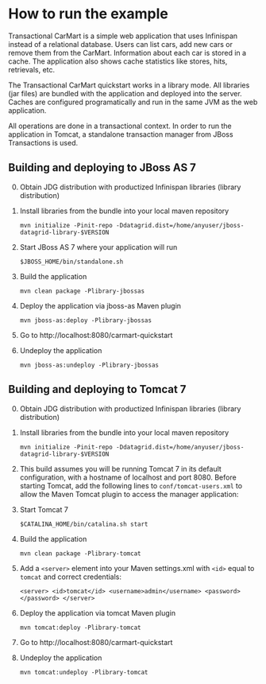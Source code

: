 How to run the example
======================

Transactional CarMart is a simple web application that uses Infinispan instead of a relational database.
Users can list cars, add new cars or remove them from the CarMart. Information about each car
is stored in a cache. The application also shows cache statistics like stores, hits, retrievals, etc.

The Transactional CarMart quickstart works in a library mode. All libraries (jar files) are bundled 
with the application and deployed into the server. Caches are configured programatically and run 
in the same JVM as the web application.

All operations are done in a transactional context. In order to run the application in Tomcat, 
a standalone transaction manager from JBoss Transactions is used.


Building and deploying to JBoss AS 7
------------------------------------

0) Obtain JDG distribution with productized Infinispan libraries (library distribution)

1) Install libraries from the bundle into your local maven repository

    `mvn initialize -Pinit-repo -Ddatagrid.dist=/home/anyuser/jboss-datagrid-library-$VERSION`
    
2) Start JBoss AS 7 where your application will run

    `$JBOSS_HOME/bin/standalone.sh`

3) Build the application

    `mvn clean package -Plibrary-jbossas`

4) Deploy the application via jboss-as Maven plugin

    `mvn jboss-as:deploy -Plibrary-jbossas`

5) Go to http://localhost:8080/carmart-quickstart

6) Undeploy the application

    `mvn jboss-as:undeploy -Plibrary-jbossas`


Building and deploying to Tomcat 7
----------------------------------

0) Obtain JDG distribution with productized Infinispan libraries (library distribution)

1) Install libraries from the bundle into your local maven repository

    `mvn initialize -Pinit-repo -Ddatagrid.dist=/home/anyuser/jboss-datagrid-library-$VERSION`

2) This build assumes you will be running Tomcat 7 in its default
   configuration, with a hostname of localhost and port 8080. Before starting
   Tomcat, add the following lines to `conf/tomcat-users.xml` to allow the Maven
   Tomcat plugin to access the manager application:

    <role rolename="manager-script"/>
    <user username="admin" password="" roles="manager-script"/>
    
3) Start Tomcat 7

    `$CATALINA_HOME/bin/catalina.sh start`

4) Build the application

    `mvn clean package -Plibrary-tomcat`

5) Add a `<server>` element into your Maven settings.xml with `<id>` equal to `tomcat` and correct credentials:

    `<server>
         <id>tomcat</id>
         <username>admin</username>
         <password></password>
     </server>`

6) Deploy the application via tomcat Maven plugin

    `mvn tomcat:deploy -Plibrary-tomcat`

7) Go to http://localhost:8080/carmart-quickstart

8) Undeploy the application

    `mvn tomcat:undeploy -Plibrary-tomcat`

